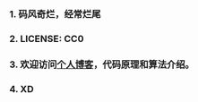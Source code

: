 ### 1. 码风奇烂，经常烂尾
### 2. LICENSE: CC0
### 3. 欢迎访问[个人博客](https://Xchkoo.github.io)，代码原理和算法介绍。
### 4. XD
